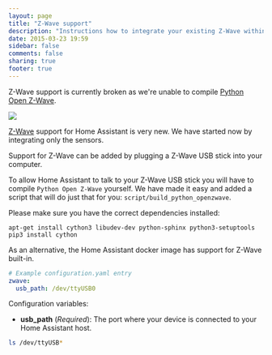 ```yaml
---
layout: page
title: "Z-Wave support"
description: "Instructions how to integrate your existing Z-Wave within Home Assistant."
date: 2015-03-23 19:59
sidebar: false
comments: false
sharing: true
footer: true
---
```


<p class='note warning'>
Z-Wave support is currently broken as we're unable to compile
<a href='https://github.com/OpenZWave/python-openzwave/tree/python3'>Python Open Z-Wave</a>.
</p>

<img src='/images/supported_brands/z-wave.png' class='brand pull-right' />

[Z-Wave](http://www.z-wave.com/) support for Home Assistant is very new. We have started now by integrating only the sensors.

Support for Z-Wave can be added by plugging a Z-Wave USB stick into your computer.

To allow Home Assistant to talk to your Z-Wave USB stick you will have to compile `Python Open Z-Wave` yourself. We have made it easy and added a script that will do just that for you: `script/build_python_openzwave`.

Please make sure you have the correct dependencies installed:

```
apt-get install cython3 libudev-dev python-sphinx python3-setuptools
pip3 install cython
```

As an alternative, the Home Assistant docker image has support for Z-Wave built-in.

```yaml
# Example configuration.yaml entry
zwave:
  usb_path: /dev/ttyUSB0
```

Configuration variables:

- **usb_path** (*Required*): The port where your device is connected to your Home Assistant host.

```bash
ls /dev/ttyUSB*
```
